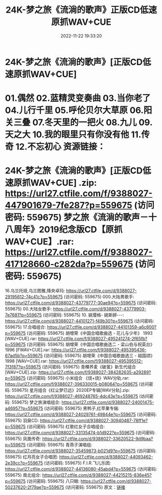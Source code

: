 ﻿---
title: 24K-梦之旅《流淌的歌声》正版CD低速原抓WAV+CUE
date: 2022-11-22 19:33:20
categories: WAV车载音乐、镜像
tags: 华语中文
---
# 24K-梦之旅《流淌的歌声》[正版CD低速原抓WAV+CUE]

01.偶然
02.蓝精灵变奏曲
03.当你老了
04.儿行千里
05.呼伦贝尔大草原
06.阳关三叠
07.冬天里的一把火
08.九儿
09.天之大
10.我的眼里只有你没有他
11.传奇
12.不忘初心
资源链接：
==============================
24K-梦之旅《流淌的歌声》[正版CD低速原抓WAV+CUE] .zip: https://url27.ctfile.com/f/9388027-447901679-7fe287?p=559675
(访问密码: 559675)
梦之旅《流淌的歌声－十八周年》2019纪念版CD【原抓WAV+CUE】.rar: https://url27.ctfile.com/f/9388027-417128660-c282da?p=559675
(访问密码: 559675)
==============================
16.乌兰托娅,乌兰图雅,降央卓玛: https://url27.ctfile.com/d/9388027-29195612-74c41c?p=559675
(访问密码: 559675)
000.大陆男歌手: https://url27.ctfile.com/d/9388027-43779777-30ae94?p=559675
(访问密码: 559675)
00.大陆女歌手: https://url27.ctfile.com/d/9388027-43779903-7e7681?p=559675
(访问密码: 559675)
10. 姚璎格- 姚斯婷---: https://url27.ctfile.com/d/9388027-44101271-f49b30?p=559675
(访问密码: 559675)
17.合唱组合: https://url27.ctfile.com/d/9388027-44101359-a6c600?p=559675
(访问密码: 559675)
胡增荣《中国合唱歌曲选 - 花儿与少年》 1993 [WAV+CUE].rar: https://url27.ctfile.com/f/9388027-495241274-2f65fb?p=559675
(访问密码: 559675)
胡增荣《中国合唱歌曲选二 - 梁山伯与祝英台》 1996 [FWAV+CUE].rar: https://url27.ctfile.com/f/9388027-495395436-67ad5b?p=559675
(访问密码: 559675)
胡增荣《中国合唱歌曲选三 - 祖国颂》 1998 [WAV+CUE].rar: https://url27.ctfile.com/f/9388027-495395512-7f3f87?p=559675
(访问密码: 559675)
青稞荞麦《破茧》新生代组合[WAV+CUE].zip: https://url27.ctfile.com/f/9388027-384282635-a29289?p=559675
(访问密码: 559675)
小米组合 《烧+烧》WAV分轨.rar: https://url27.ctfile.com/f/9388027-396330015-b08064?p=559675
(访问密码: 559675)
星月组合《红尘梦已远》2020EP专辑[WAV分轨].zip: https://url27.ctfile.com/f/9388027-469248765-4dc43e?p=559675
(访问密码: 559675)
梦之旅演唱组合: https://url27.ctfile.com/d/9388027-24001475-a46957?p=559675
(访问密码: 559675)
黑鸭子,红苹果专辑: https://url27.ctfile.com/d/9388027-24029761-49844e?p=559675
(访问密码: 559675)
羽泉CD: https://url27.ctfile.com/d/9388027-30940487-78ff1e?p=559675
(访问密码: 559675)
红歌红女子合唱组合: https://url27.ctfile.com/d/9388027-33135474-b1d922?p=559675
(访问密码: 559675)
凤凰传奇: https://url27.ctfile.com/d/9388027-33620522-9d9baa?p=559675
(访问密码: 559675)
青燕子演唱组: https://url27.ctfile.com/d/9388027-35459873-b021d9?p=559675
(访问密码: 559675)
红月亮女子合唱团: https://url27.ctfile.com/d/9388027-44093462-2e39cc?p=559675
(访问密码: 559675)
F.I.R.飞儿乐团: https://url27.ctfile.com/d/9388027-44136080-45abd4?p=559675
(访问密码: 559675)
南北组合: https://url27.ctfile.com/d/9388027-44215215-836e45?p=559675
(访问密码: 559675)
八只眼: https://url27.ctfile.com/d/9388027-50237620-2f79ae?p=559675
(访问密码: 559675)
原文：[链接](https://blog.sina.com.cn/s/blog_1647c7e76010310di.html)